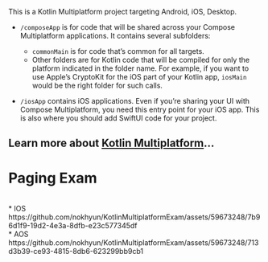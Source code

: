 This is a Kotlin Multiplatform project targeting Android, iOS, Desktop.

* `/composeApp` is for code that will be shared across your Compose Multiplatform applications.
  It contains several subfolders:
  - `commonMain` is for code that’s common for all targets.
  - Other folders are for Kotlin code that will be compiled for only the platform indicated in the folder name.
    For example, if you want to use Apple’s CryptoKit for the iOS part of your Kotlin app,
    `iosMain` would be the right folder for such calls.

* `/iosApp` contains iOS applications. Even if you’re sharing your UI with Compose Multiplatform, 
  you need this entry point for your iOS app. This is also where you should add SwiftUI code for your project.


Learn more about [Kotlin Multiplatform](https://www.jetbrains.com/help/kotlin-multiplatform-dev/get-started.html)…
----------------
<h1>Paging Exam</h1> 
<br>
* IOS
https://github.com/nokhyun/KotlinMultiplatformExam/assets/59673248/7b96d1f9-19d2-4e3a-8dfb-e23c577345df
<br>
* AOS
https://github.com/nokhyun/KotlinMultiplatformExam/assets/59673248/713d3b39-ce93-4815-8db6-623299bb9cb1

